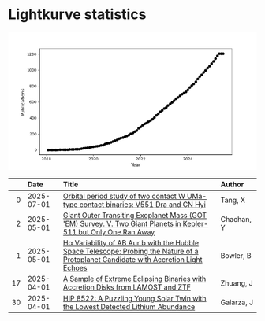 
<h1>Lightkurve statistics</h1>
  
![publications](lightkurve-publications.png)  
  
|    | Date       | Title                                                                                                                                                                                                   | Author     |
|---:|:-----------|:--------------------------------------------------------------------------------------------------------------------------------------------------------------------------------------------------------|:-----------|
|  0 | 2025-07-01 | [Orbital period study of two contact W UMa-type contact binaries: V551 Dra and CN Hyi](https://ui.adsabs.harvard.edu/abs/2025NewA..11702357T/abstract)                                                  | Tang, X    |
|  2 | 2025-05-01 | [Giant Outer Transiting Exoplanet Mass (GOT 'EM) Survey. V. Two Giant Planets in Kepler-511 but Only One Ran Away](https://ui.adsabs.harvard.edu/abs/2025AJ....169..248C/abstract)                      | Chachan, Y |
|  1 | 2025-05-01 | [Hα Variability of AB Aur b with the Hubble Space Telescope: Probing the Nature of a Protoplanet Candidate with Accretion Light Echoes](https://ui.adsabs.harvard.edu/abs/2025AJ....169..258B/abstract) | Bowler, B  |
| 17 | 2025-04-01 | [A Sample of Extreme Eclipsing Binaries with Accretion Disks from LAMOST and ZTF](https://ui.adsabs.harvard.edu/abs/2025arXiv250410818Z/abstract)                                                       | Zhuang, J  |
| 30 | 2025-04-01 | [HIP 8522: A Puzzling Young Solar Twin with the Lowest Detected Lithium Abundance](https://ui.adsabs.harvard.edu/abs/2025ApJ...983...70G/abstract)                                                      | Galarza, J |
